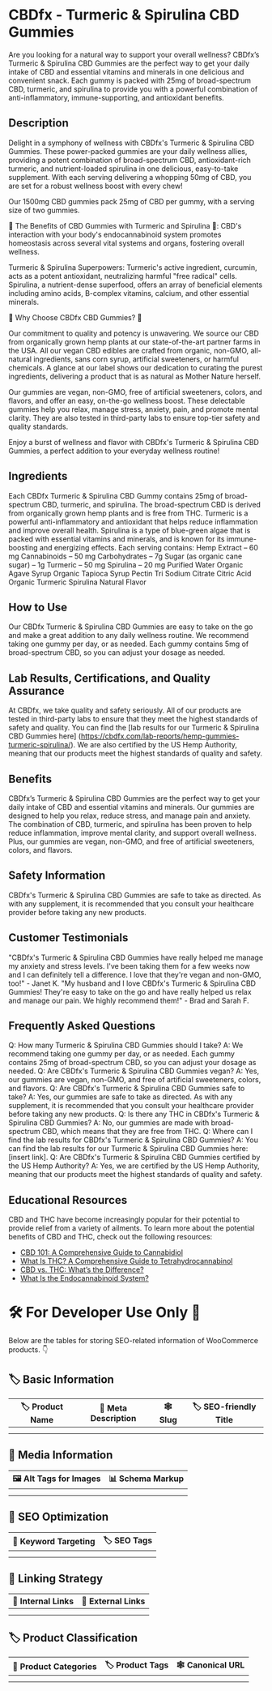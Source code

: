 # CBDfx - Turmeric &amp; Spirulina CBD Gummies
Are you looking for a natural way to support your overall wellness? CBDfx’s Turmeric & Spirulina CBD Gummies are the perfect way to get your daily intake of CBD and essential vitamins and minerals in one delicious and convenient snack. Each gummy is packed with 25mg of broad-spectrum CBD, turmeric, and spirulina to provide you with a powerful combination of anti-inflammatory, immune-supporting, and antioxidant benefits.
## Description
Delight in a symphony of wellness with CBDfx's Turmeric & Spirulina CBD Gummies. These power-packed gummies are your daily wellness allies, providing a potent combination of broad-spectrum CBD, antioxidant-rich turmeric, and nutrient-loaded spirulina in one delicious, easy-to-take supplement. With each serving delivering a whopping 50mg of CBD, you are set for a robust wellness boost with every chew!

Our 1500mg CBD gummies pack 25mg of CBD per gummy, with a serving size of two gummies. 

🌿 The Benefits of CBD Gummies with Turmeric and Spirulina 🌿: CBD's interaction with your body's endocannabinoid system promotes homeostasis across several vital systems and organs, fostering overall wellness.

Turmeric & Spirulina Superpowers: Turmeric's active ingredient, curcumin, acts as a potent antioxidant, neutralizing harmful "free radical" cells. Spirulina, a nutrient-dense superfood, offers an array of beneficial elements including amino acids, B-complex vitamins, calcium, and other essential minerals.

💪 Why Choose CBDfx CBD Gummies? 💪

Our commitment to quality and potency is unwavering. We source our CBD from organically grown hemp plants at our state-of-the-art partner farms in the USA. All our vegan CBD edibles are crafted from organic, non-GMO, all-natural ingredients, sans corn syrup, artificial sweeteners, or harmful chemicals. A glance at our label shows our dedication to curating the purest ingredients, delivering a product that is as natural as Mother Nature herself.

Our gummies are vegan, non-GMO, free of artificial sweeteners, colors, and flavors, and offer an easy, on-the-go wellness boost. These delectable gummies help you relax, manage stress, anxiety, pain, and promote mental clarity. They are also tested in third-party labs to ensure top-tier safety and quality standards.

Enjoy a burst of wellness and flavor with CBDfx's Turmeric & Spirulina CBD Gummies, a perfect addition to your everyday wellness routine!
## Ingredients
Each CBDfx Turmeric & Spirulina CBD Gummy contains 25mg of broad-spectrum CBD, turmeric, and spirulina. The broad-spectrum CBD is derived from organically grown hemp plants and is free from THC. Turmeric is a powerful anti-inflammatory and antioxidant that helps reduce inflammation and improve overall health. Spirulina is a type of blue-green algae that is packed with essential vitamins and minerals, and is known for its immune-boosting and energizing effects. Each serving contains:
    Hemp Extract – 60 mg
    Cannabinoids – 50 mg
    Carbohydrates – 7g
    Sugar (as organic cane sugar) – 1g
    Turmeric – 50 mg
    Spirulina – 20 mg
    Purified Water
    Organic Agave Syrup
    Organic Tapioca Syrup
    Pectin
    Tri Sodium Citrate
    Citric Acid
    Organic Turmeric
    Spirulina
    Natural Flavor

## How to Use
Our CBDfx Turmeric & Spirulina CBD Gummies are easy to take on the go and make a great addition to any daily wellness routine. We recommend taking one gummy per day, or as needed. Each gummy contains 5mg of broad-spectrum CBD, so you can adjust your dosage as needed.
## Lab Results, Certifications, and Quality Assurance
At CBDfx, we take quality and safety seriously. All of our products are tested in third-party labs to ensure that they meet the highest standards of safety and quality. You can find the [lab results for our Turmeric & Spirulina CBD Gummies here] (https://cbdfx.com/lab-reports/hemp-gummies-turmeric-spirulina/). We are also certified by the US Hemp Authority, meaning that our products meet the highest standards of quality and safety.
## Benefits
CBDfx’s Turmeric & Spirulina CBD Gummies are the perfect way to get your daily intake of CBD and essential vitamins and minerals. Our gummies are designed to help you relax, reduce stress, and manage pain and anxiety. The combination of CBD, turmeric, and spirulina has been proven to help reduce inflammation, improve mental clarity, and support overall wellness. Plus, our gummies are vegan, non-GMO, and free of artificial sweeteners, colors, and flavors.
## Safety Information
CBDfx's Turmeric & Spirulina CBD Gummies are safe to take as directed. As with any supplement, it is recommended that you consult your healthcare provider before taking any new products.
## Customer Testimonials
"CBDfx's Turmeric & Spirulina CBD Gummies have really helped me manage my anxiety and stress levels. I've been taking them for a few weeks now and I can definitely tell a difference. I love that they're vegan and non-GMO, too!" - Janet K.
"My husband and I love CBDfx's Turmeric & Spirulina CBD Gummies! They're easy to take on the go and have really helped us relax and manage our pain. We highly recommend them!" - Brad and Sarah F.
## Frequently Asked Questions
Q: How many Turmeric & Spirulina CBD Gummies should I take?
A: We recommend taking one gummy per day, or as needed. Each gummy contains 25mg of broad-spectrum CBD, so you can adjust your dosage as needed.
Q: Are CBDfx's Turmeric & Spirulina CBD Gummies vegan?
A: Yes, our gummies are vegan, non-GMO, and free of artificial sweeteners, colors, and flavors.
Q: Are CBDfx's Turmeric & Spirulina CBD Gummies safe to take?
A: Yes, our gummies are safe to take as directed. As with any supplement, it is recommended that you consult your healthcare provider before taking any new products.
Q: Is there any THC in CBDfx's Turmeric & Spirulina CBD Gummies?
A: No, our gummies are made with broad-spectrum CBD, which means that they are free from THC.
Q: Where can I find the lab results for CBDfx's Turmeric & Spirulina CBD Gummies?
A: You can find the lab results for our Turmeric & Spirulina CBD Gummies here: [insert link].
Q: Are CBDfx's Turmeric & Spirulina CBD Gummies certified by the US Hemp Authority?
A: Yes, we are certified by the US Hemp Authority, meaning that our products meet the highest standards of quality and safety.
## Educational Resources
CBD and THC have become increasingly popular for their potential to provide relief from a variety of ailments. To learn more about the potential benefits of CBD and THC, check out the following resources: 
- [CBD 101: A Comprehensive Guide to Cannabidiol](https://www.cannabidiol.com/cbd-101)
- [What Is THC? A Comprehensive Guide to Tetrahydrocannabinol](https://www.cannabidiol.com/what-is-thc)
- [CBD vs. THC: What’s the Difference?](https://www.cannabidiol.com/cbd-vs-thc)
- [What Is the Endocannabinoid System?](https://www.cannabidiol.com/endocannabinoid-system)
# 🛠️ For Developer Use Only 🔐

Below are the tables for storing SEO-related information of WooCommerce products. 👇

## 🏷️ Basic Information 

| 🏷️ Product Name | 📝 Meta Description | 🕸️ Slug | 🏷️ SEO-friendly Title |
| -------------- | ------------------ | ------ | ---------------------- |
|                |                    |        |                        |
|                |                    |        |                        |

## 📸 Media Information

| 🖼️ Alt Tags for Images | 📊 Schema Markup |
| --------------------- | --------------- |
|                       |                 |
|                       |                 |

## 🔎 SEO Optimization

| 🎯 Keyword Targeting | 🏷️ SEO Tags |
| ------------------- | ---------- |
|                     |            |
|                     |            |

## 🔗 Linking Strategy 

| 🔗 Internal Links | 🔗 External Links |
| ---------------- | ---------------- |
|                  |                  |
|                  |                  |

## 🏷️ Product Classification 

| 📂 Product Categories | 🏷️ Product Tags | 🕸️ Canonical URL |
| ------------------ | ------------ | ------------- |
|                    |              |               |
|                    |              |               |
